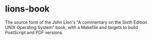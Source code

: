lions-book
==========

The source form of the John Lion's “A commentary on the Sixth Edition UNIX Operating System” book, with a Makefile and targets to build PostScript and PDF versions.
